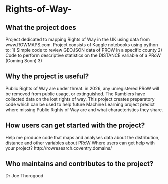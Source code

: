 # Rights-of-Way-
<h2> What the project does </h2> 
Project dedicated to mapping Rights of Way in the UK using data from www.ROWMAPS.com.  Project consists of Kaggle notebooks using python to:     
1) Simple code to review GEOJSON data of PROW In a specific county    
2) Code to perform descriptive statistics on the DISTANCE variable of a PRoW (Coming Soon)    
3) <h2> Why the project is useful? </h2>  
Public Rights of Way are under threat. in 2026, any unregistered PRoW will be removed from public usage, or extinguished. The Ramblers have collected data on the lost rights of way. This project creates preparatory code which can be used to help future Machine Learning project predict where missing Public Rights of Way are and what characteristics they share.

<h2> How users can get started with the project? </h2>  
Help me produce code that maps and analyses data about the distribution, distance and other variables about PRoW
Where users can get help with your project? </h2>  
http://rowresearch.coventry.domains/
<h2>Who maintains and contributes to the project? </h2>  
Dr Joe Thorogood 
